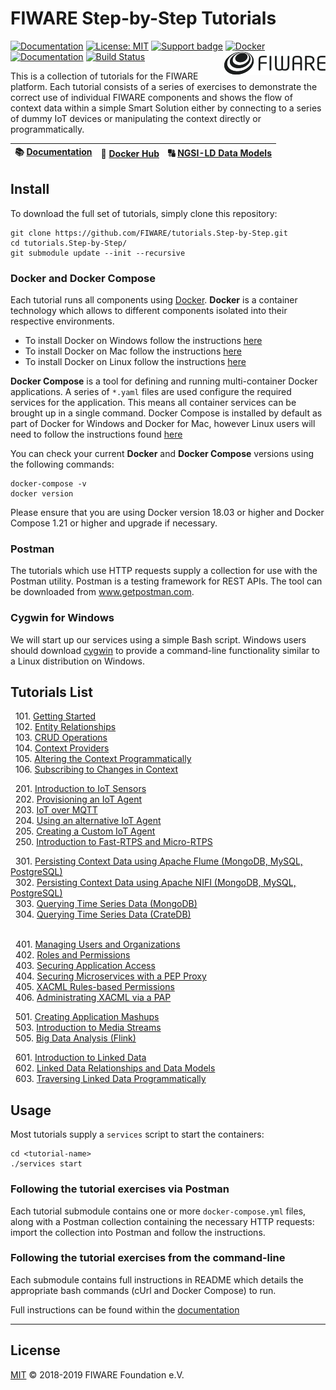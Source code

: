 # FIWARE Step-by-Step Tutorials

[![Documentation](https://nexus.lab.fiware.org/repository/raw/public/badges/chapters/documentation.svg)](https://fiware-tutorials.rtfd.io)
[![License: MIT](https://img.shields.io/github/license/fiware/tutorials.Step-by-Step.svg)](https://opensource.org/licenses/MIT)
[![Support badge](https://nexus.lab.fiware.org/repository/raw/public/badges/stackoverflow/fiware.svg)](https://stackoverflow.com/questions/tagged/fiware)
[![Docker](https://img.shields.io/docker/pulls/fiware/tutorials.context-provider.svg)](https://hub.docker.com/r/fiware/tutorials.context-provider/)
[<img src="docs/img/logo.png" align="right" width="162">](https://www.fiware.org/)<br/>
[![Documentation](https://img.shields.io/readthedocs/fiware-tutorials.svg)](https://fiware-tutorials.rtfd.io)
[![Build Status](https://img.shields.io/travis/FIWARE/tutorials.Step-by-Step.svg)](https://travis-ci.org/FIWARE/tutorials.Step-by-Step)

This is a collection of tutorials for the FIWARE platform. Each tutorial consists of a series of exercises to
demonstrate the correct use of individual FIWARE components and shows the flow of context data within a simple Smart
Solution either by connecting to a series of dummy IoT devices or manipulating the context directly or programmatically.

| :books: [Documentation](https://fiware-tutorials.rtfd.io) | :whale: [Docker Hub](https://hub.docker.com/r/fiware/tutorials.context-provider/) | :capital_abcd: [NGSI-LD Data Models](https://fiware.github.io/tutorials.Step-by-Step/schema/) | 
| --------------------------------------------------------- | --------------------------------------------------------------------------------- | --- |

## Install

To download the full set of tutorials, simply clone this repository:

```console
git clone https://github.com/FIWARE/tutorials.Step-by-Step.git
cd tutorials.Step-by-Step/
git submodule update --init --recursive
```

### Docker and Docker Compose

Each tutorial runs all components using [Docker](https://www.docker.com). **Docker** is a container technology which
allows to different components isolated into their respective environments.

-   To install Docker on Windows follow the instructions [here](https://docs.docker.com/docker-for-windows/)
-   To install Docker on Mac follow the instructions [here](https://docs.docker.com/docker-for-mac/)
-   To install Docker on Linux follow the instructions [here](https://docs.docker.com/install/)

**Docker Compose** is a tool for defining and running multi-container Docker applications. A series of `*.yaml` files
are used configure the required services for the application. This means all container services can be brought up in a
single command. Docker Compose is installed by default as part of Docker for Windows and Docker for Mac, however Linux
users will need to follow the instructions found [here](https://docs.docker.com/compose/install/)

You can check your current **Docker** and **Docker Compose** versions using the following commands:

```console
docker-compose -v
docker version
```

Please ensure that you are using Docker version 18.03 or higher and Docker Compose 1.21 or higher and upgrade if
necessary.

### Postman

The tutorials which use HTTP requests supply a collection for use with the Postman utility. Postman is a testing
framework for REST APIs. The tool can be downloaded from www.getpostman.com.

### Cygwin for Windows

We will start up our services using a simple Bash script. Windows users should download [cygwin](http://www.cygwin.com/)
to provide a command-line functionality similar to a Linux distribution on Windows.

## Tutorials List

&nbsp; 101. [Getting Started](https://github.com/FIWARE/tutorials.Getting-Started)<br/> &nbsp; 102.
[Entity Relationships](https://github.com/FIWARE/tutorials.Entity-Relationships)<br/> &nbsp; 103.
[CRUD Operations](https://github.com/FIWARE/tutorials.CRUD-Operations)<br/> &nbsp; 104.
[Context Providers](https://github.com/FIWARE/tutorials.Context-Providers)<br/> &nbsp; 105.
[Altering the Context Programmatically](https://github.com/FIWARE/tutorials.Accessing-Context)<br/> &nbsp; 106.
[Subscribing to Changes in Context](https://github.com/FIWARE/tutorials.Subscriptions)<br/>

&nbsp; 201. [Introduction to IoT Sensors](https://github.com/FIWARE/tutorials.IoT-Sensors)<br/> &nbsp; 202.
[Provisioning an IoT Agent](https://github.com/FIWARE/tutorials.IoT-Agent)<br/> &nbsp; 203.
[IoT over MQTT](https://github.com/FIWARE/tutorials.IoT-over-MQTT)<br/> &nbsp; 204.
[Using an alternative IoT Agent](https://github.com/FIWARE/tutorials.IoT-Agent-JSON)<br/> &nbsp; 205.
[Creating a Custom IoT Agent](https://github.com/FIWARE/tutorials.Custom-IoT-Agent)<br/> &nbsp; 250.
[Introduction to Fast-RTPS and Micro-RTPS](https://github.com/FIWARE/tutorials.Fast-RTPS-Micro-RTPS)<br/>

&nbsp; 301.
[Persisting Context Data using Apache Flume (MongoDB, MySQL, PostgreSQL)](https://github.com/FIWARE/tutorials.Historic-Context-Flume)<br/>
&nbsp; 302.
[Persisting Context Data using Apache NIFI (MongoDB, MySQL, PostgreSQL)](https://github.com/FIWARE/tutorials.Historic-Context-NIFI)<br/>
&nbsp; 303. [Querying Time Series Data (MongoDB)](https://github.com/FIWARE/tutorials.Short-Term-History)<br/>
&nbsp; 304. [Querying Time Series Data (CrateDB)](https://github.com/FIWARE/tutorials.Time-Series-Data)<br/> &nbsp;

&nbsp; 401. [Managing Users and Organizations](https://github.com/FIWARE/tutorials.Identity-Management)<br/> &nbsp; 402.
[Roles and Permissions](https://github.com/FIWARE/tutorials.Roles-Permissions)<br/> &nbsp; 403.
[Securing Application Access](https://github.com/FIWARE/tutorials.Securing-Access)<br/> &nbsp; 404.
[Securing Microservices with a PEP Proxy](https://github.com/FIWARE/tutorials.PEP-Proxy)<br/> &nbsp; 405.
[XACML Rules-based Permissions](https://github.com/FIWARE/tutorials.XACML-Access-Rules)<br/> &nbsp; 406.
[Administrating XACML via a PAP](https://github.com/FIWARE/tutorials.Administrating-XACML)<br/>

&nbsp; 501. [Creating Application Mashups](https://github.com/FIWARE/tutorials.Application-Mashup)<br/> &nbsp; 503.
[Introduction to Media Streams](https://github.com/FIWARE/tutorials.Media-Streams)<br/> &nbsp; 505.
[Big Data Analysis (Flink)](https://github.com/FIWARE/tutorials.Big-Data-Analysis)<br/>

&nbsp; 601. [Introduction to Linked Data](https://github.com/FIWARE/tutorials.Linked-Data)<br/> &nbsp; 602.
[Linked Data Relationships and Data Models](https://github.com/FIWARE/tutorials.Relationships-Linked-Data)<br/>
&nbsp; 603. [Traversing Linked Data Programmatically](https://github.com/FIWARE/tutorials.Accessing-Linked-Data)<br/>

## Usage

Most tutorials supply a `services` script to start the containers:

```console
cd <tutorial-name>
./services start
```

### Following the tutorial exercises via Postman

Each tutorial submodule contains one or more `docker-compose.yml` files, along with a Postman collection containing the
necessary HTTP requests: import the collection into Postman and follow the instructions.

### Following the tutorial exercises from the command-line

Each submodule contains full instructions in README which details the appropriate bash commands (cUrl and Docker
Compose) to run.

Full instructions can be found within the [documentation](https://fiware-tutorials.rtfd.io)

---

## License

[MIT](LICENSE) © 2018-2019 FIWARE Foundation e.V.
